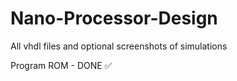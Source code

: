 # Nano-Processor-Design
All vhdl files and optional screenshots of simulations

Program ROM - DONE ✅
